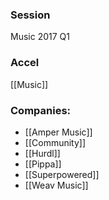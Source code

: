 
### Session
Music 2017 Q1

### Accel
[[Music]]

### Companies:
- [[Amper Music]]
- [[Community]]
- [[Hurdl]]
- [[Pippa]]
- [[Superpowered]]
- [[Weav Music]]


